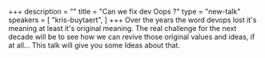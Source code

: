 +++
description = ""
title = "Can we fix dev Oops ?"
type = "new-talk"
speakers = [
        "kris-buytaert",
]
+++
Over the years the word devops lost it's meaning at least it's original meaning.
The real challenge for the next decade will be to see how we can revive those original values and ideas, if at all...
This talk will give you some Ideas about that.